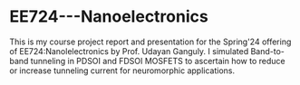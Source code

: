 # EE724---Nanoelectronics
This is my course project report and presentation for the Spring'24 offering of EE724:Nanolelectronics by Prof. Udayan Ganguly. I simulated Band-to-band tunneling in PDSOI and FDSOI MOSFETS to ascertain how to reduce or increase tunneling current for neuromorphic applications.
